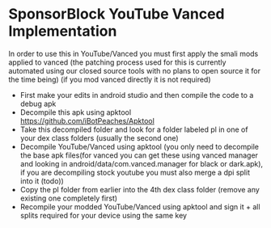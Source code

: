# SponsorBlock YouTube Vanced Implementation
In order to use this in YouTube/Vanced you must first apply the smali mods applied to vanced (the patching process used for this is currently automated using our closed source tools with no plans to open source it for the time being) (if you mod vanced directly it is not required)
* First make your edits in android studio and then compile the code to a debug apk
* Decompile this apk using apktool https://github.com/iBotPeaches/Apktool
* Take this decompiled folder and look for a folder labeled pl in one of your dex class folders (usually the second one)
* Decompile YouTube/Vanced using apktool (you only need to decompile the base apk files(for vanced you can get these using vanced manager and looking in android/data/com.vanced.manager for black or dark.apk), if you are decompiling stock youtube you must also merge a dpi split into it (todo))
* Copy the pl folder from earlier into the 4th dex class folder (remove any existing one completely first)
* Recompile your modded YouTube/Vanced using apktool and sign it + all splits required for your device using the same key
